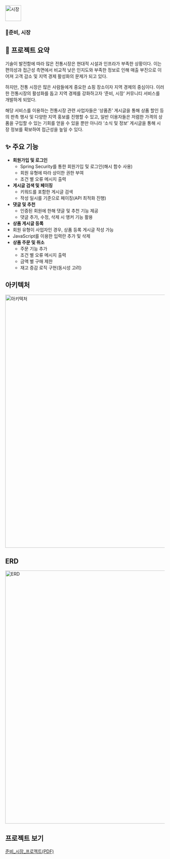 <img src="https://github.com/YoonBeomGeun/sijanggaza/assets/145637270/7d2a9977-2433-4f38-b43e-f333a41ce0f0" alt="시장" width="50" heigth="50">

### 🧨준비, 시장

## 📖 프로젝트 요약
기술이 발전함에 따라 많은 전통시장은 현대적 시설과 인프라가 부족한 상황이다. 이는 편의성과 접근성 측면에서 비교적 낮은 인지도와 부족한 정보로 인해 매출 부진으로 이어져 고객 감소 및 지역 경제 활성화의 문제가 되고 있다.

하지만, 전통 시장은 많은 사람들에게 중요한 쇼핑 장소이자 지역 경제의 중심이다. 이러한 전통시장의 활성화를 돕고 지역 경제를 강화하고자 ‘준비, 시장’ 커뮤니티 서비스를 개발하게 되었다.

해당 서비스를 이용하는 전통시장 관련 사업자들은 ‘상품존’ 게시글을 통해 상품 할인 등의 판촉 행사 및 다양한 지역 홍보를 진행할 수 있고, 일반 이용자들은 저렴한 가격의 상품을 구입할 수 있는 기회를 얻을 수 있을 뿐만 아니라 ‘소식 및 정보’ 게시글을 통해 시장 정보를 확보하여 접근성을 높일 수 있다.


## ✨ 주요 기능

- **회원가입 및 로그인**
    - Spring Security를 통한 회원가입 및 로그인(해시 함수 사용)
    - 회원 유형에 따라 상이한 권한 부여
    - 조건 별 오류 메시지 출력
- **게시글 검색 및 페이징**
    - 키워드를 포함한 게시글 검색
    - 작성 일시를 기준으로 페이징(API 최적화 진행)
- **댓글 및 추천**
    - 인증된 회원에 한해 댓글 및 추천 기능 제공
    - 댓글 추가, 수정, 삭제 시 앵커 기능 활용
- **상품 게시글 등록**
- 회원 유형이 사업자인 경우, 상품 등록 게시글 작성 가능
- JavaScript를 이용한 입력란 추가 및 삭제
- **상품 주문 및 취소**
    - 주문 기능 추가
    - 조건 별 오류 메시지 출력
    - 금액 별 구매 제한
    - 재고 증감 로직 구현(동시성 고려)

## 아키텍처

<img src="https://github.com/YoonBeomGeun/sijanggaza/assets/145637270/2021097f-c034-4c5b-afc9-055434c03bb7" alt="아키텍처" width="800" heigth="800">

## ERD

<img src="https://github.com/YoonBeomGeun/sijanggaza/assets/145637270/598adaae-f624-4860-b5ff-a67c28905341" alt="ERD" width="800" heigth="800">

## 프로젝트 보기

[준비_시장_프로젝트(PDF)](https://github.com/user-attachments/files/15806952/_.pdf)
